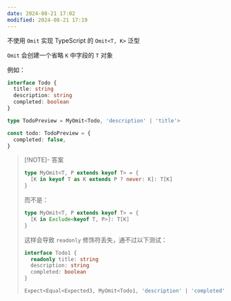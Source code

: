 ```yaml
---
date: 2024-08-21 17:02
modified: 2024-08-21 17:19
---
```


不使用 `Omit` 实现 TypeScript 的 `Omit<T, K>` 泛型

`Omit` 会创建一个省略 `K` 中字段的 `T` 对象

例如：

```ts
interface Todo {
  title: string
  description: string
  completed: boolean
}

type TodoPreview = MyOmit<Todo, 'description' | 'title'>

const todo: TodoPreview = {
  completed: false,
}
```

> [!NOTE]- 答案
> 
> ```ts
> type MyOmit<T, P extends keyof T> = {
>   [K in keyof T as K extends P ? never: K]: T[K]
> }
> ```
> 
> 而不是：
> 
> ```ts
> type MyOmit<T, P extends keyof T> = {
>   [K in Exclude<keyof T, P>]: T[K]
> }
> ```
> 
> 这样会导致 `readonly` 修饰符丢失，通不过以下测试：
> 
> ```ts
> interface Todo1 {
>   readonly title: string
>   description: string
>   completed: boolean
> }
> 
> Expect<Equal<Expected3, MyOmit<Todo1, 'description' | 'completed'>>>
> ```
